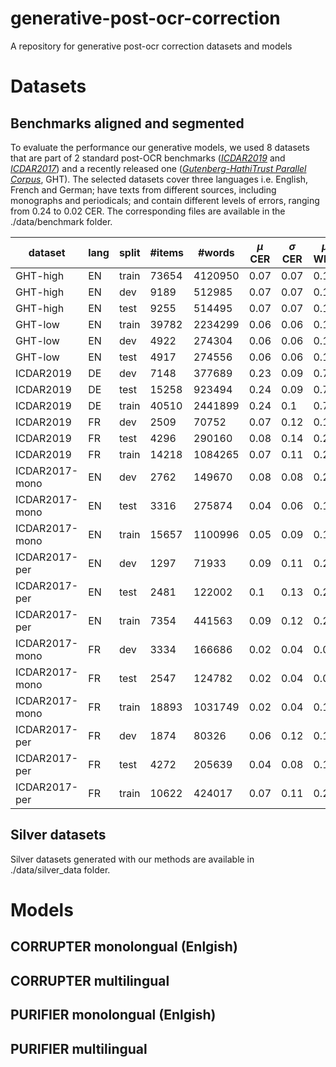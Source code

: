 # generative-post-ocr-correction
A repository for generative post-ocr correction datasets and models

# Datasets

## Benchmarks aligned and segmented
To evaluate the performance our generative models, we used 8 datasets that are part of 2 standard post-OCR benchmarks (*[ICDAR2019](https://sites.google.com/view/icdar2019-postcorrectionocr)* and *[ICDAR2017](https://sites.google.com/view/icdar2017-postcorrectionocr?authuser=0)*) and a recently released one (*[Gutenberg-HathiTrust Parallel Corpus](https://databank.illinois.edu/datasets/IDB-1685085)*, GHT).
The selected datasets cover three languages i.e. English, French and German; have texts from different sources, including monographs and periodicals; and contain different levels of errors, ranging from $0.24$ to $0.02$ CER.
The corresponding files are available in the ./data/benchmark folder.

| dataset                       | lang | split | \#items | \#words | $\mu$ CER | $\sigma$ CER | $\mu$ WER | $\sigma$ WER |
|-------------------------------|------|-------|---------|---------|-----------|--------------|-----------|--------------|
| GHT-high        | EN   | train | 73654   | 4120950 | 0.07      | 0.07         | 0.15      | 0.11         |
| GHT-high       | EN   | dev   | 9189    | 512985  | 0.07      | 0.07         | 0.15      | 0.11         |
| GHT-high       | EN   | test  | 9255    | 514495  | 0.07      | 0.07         | 0.15      | 0.11         |
| GHT-low        | EN   | train | 39782   | 2234299 | 0.06      | 0.06         | 0.13      | 0.1          |
| GHT-low        | EN   | dev   | 4922    | 274304  | 0.06      | 0.06         | 0.13      | 0.1          |
| GHT-low        | EN   | test  | 4917    | 274556  | 0.06      | 0.06         | 0.13      | 0.1          |
| ICDAR2019                     | DE   | dev   | 7148    | 377689  | 0.23      | 0.09         | 0.77      | 0.17         |
| ICDAR2019                     | DE   | test  | 15258   | 923494  | 0.24      | 0.09         | 0.76      | 0.22         |
| ICDAR2019                     | DE   | train | 40510   | 2441899 | 0.24      | 0.1          | 0.74      | 0.2          |
| ICDAR2019                     | FR   | dev   | 2509    | 70752   | 0.07      | 0.12         | 0.19      | 0.21         |
| ICDAR2019                     | FR   | test  | 4296    | 290160  | 0.08      | 0.14         | 0.22      | 0.22         |
| ICDAR2019                     | FR   | train | 14218   | 1084265 | 0.07      | 0.11         | 0.22      | 0.22         |
| ICDAR2017-mono | EN   | dev   | 2762    | 149670  | 0.08      | 0.08         | 0.24      | 0.16         |
| ICDAR2017-mono | EN   | test  | 3316    | 275874  | 0.04      | 0.06         | 0.15      | 0.19         |
| ICDAR2017-mono | EN   | train | 15657   | 1100996 | 0.05      | 0.09         | 0.13      | 0.16         |
| ICDAR2017-per  | EN   | dev   | 1297    | 71933   | 0.09      | 0.11         | 0.22      | 0.18         |
| ICDAR2017-per  | EN   | test  | 2481    | 122002  | 0.1       | 0.13         | 0.23      | 0.22         |
| ICDAR2017-per  | EN   | train | 7354    | 441563  | 0.09      | 0.12         | 0.21      | 0.2          |
| ICDAR2017-mono | FR   | dev   | 3334    | 166686  | 0.02      | 0.04         | 0.09      | 0.12         |
| ICDAR2017-mono | FR   | test  | 2547    | 124782  | 0.02      | 0.04         | 0.09      | 0.12         |
| ICDAR2017-mono | FR   | train | 18893   | 1031749 | 0.02      | 0.04         | 0.1       | 0.14         |
| ICDAR2017-per  | FR   | dev   | 1874    | 80326   | 0.06      | 0.12         | 0.12      | 0.16         |
| ICDAR2017-per  | FR   | test  | 4272    | 205639  | 0.04      | 0.08         | 0.14      | 0.18         |
| ICDAR2017-per  | FR   | train | 10622   | 424017  | 0.07      | 0.11         | 0.2       | 0.21         |



## Silver datasets

Silver datasets generated with our methods are available in ./data/silver_data folder.

# Models

## CORRUPTER monolongual (Enlgish)

## CORRUPTER multilingual

## PURIFIER monolongual (Enlgish)

## PURIFIER multilingual
